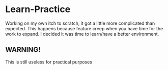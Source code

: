 # Learn-Practice
Working on my own itch to scratch, it got a little more complicated than expected.
This happens because feature creep when you have time for the work to expand.
I decided it was time to learn/have a better environment.

## WARNING!

This is still useless for practical purposes
